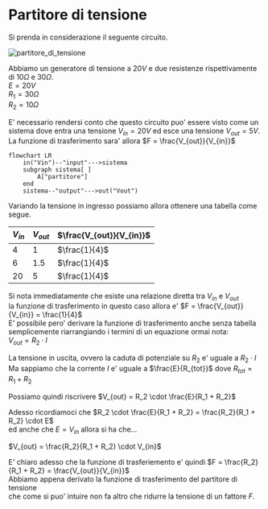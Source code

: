 # Partitore di tensione  

Si prenda in considerazione il seguente circuito.  

![partitore_di_tensione](https://user-images.githubusercontent.com/7195133/203869597-d42125d8-859c-42b7-a0f0-4ef319f37215.jpg)  

Abbiamo un generatore di tensione a $20V$ e due resistenze rispettivamente di $10\Omega$ e $30\Omega$.  
$E = 20V$  
$R_1 = 30\Omega$  
$R_2 = 10\Omega$  

E' necessario rendersi conto che questo circuito puo' essere visto come un  
sistema dove entra una tensione $V_{in} = 20V$ ed esce una tensione $V_{out} = 5V$.  
La funzione di trasferimento sara' allora $F = \frac{V_{out}}{V_{in}}$ 

```mermaid
flowchart LR
    in("Vin")--"input"--->sistema
    subgraph sistema[ ]
        A["partitore"]
    end
    sistema--"output"--->out("Vout")
```

Variando la tensione in ingresso possiamo allora ottenere una tabella come segue.  

| $V_{in}$ | $V_{out}$ | $\frac{V_{out}}{V_{in}}$ |
| -------- | --------- | ------------------------ |
| $4$      | $1$       | $\frac{1}{4}$            |
| $6$      | $1.5$     | $\frac{1}{4}$            |
| $20$     | $5$       | $\frac{1}{4}$            |

Si nota immediatamente che esiste una relazione diretta tra $V_{in}$ e $V_{out}$  
la funzione di trasferimento in questo caso allora e' $F = \frac{V_{out}}{V_{in}} = \frac{1}{4}$  
E' possibile pero' derivare la funzione di trasferimento anche senza tabella  
semplicemente riarrangiando i termini di un equazione ormai nota:  
$V_{out} = R_2 \cdot I$  

La tensione in uscita, ovvero la caduta di potenziale su $R_2$ e' uguale a $R_2 \cdot I$  
Ma sappiamo che la corrente $I$ e' uguale a $\frac{E}{R_{tot}}$ dove $R_{tot} = R_1 + R_2$  

Possiamo quindi riscrivere $V_{out} = R_2 \cdot \frac{E}{R_1 + R_2}$  

Adesso ricordiamoci che $R_2 \cdot \frac{E}{R_1 + R_2} = \frac{R_2}{R_1 + R_2} \cdot E$  
ed anche che $E = V_{in}$ allora si ha che...

$V_{out} = \frac{R_2}{R_1 + R_2} \cdot V_{in}$  

E' chiaro adesso che la funzione di trasferiemento e' quindi $F = \frac{R_2}{R_1 + R_2} = \frac{V_{out}}{V_{in}}$  
Abbiamo appena derivato la funzione di trasferimento del partitore di tensione  
che come si puo' intuire non fa altro che ridurre la tensione di un fattore $F$.
